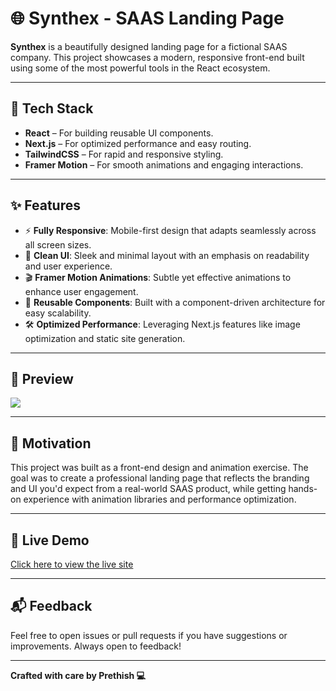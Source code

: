 # 🌐 Synthex - SAAS Landing Page

**Synthex** is a beautifully designed landing page for a fictional SAAS company. This project showcases a modern, responsive front-end built using some of the most powerful tools in the React ecosystem.

---

## 🚀 Tech Stack

- **React** – For building reusable UI components.
- **Next.js** – For optimized performance and easy routing.
- **TailwindCSS** – For rapid and responsive styling.
- **Framer Motion** – For smooth animations and engaging interactions.

---

## ✨ Features

- ⚡ **Fully Responsive**: Mobile-first design that adapts seamlessly across all screen sizes.
- 🎨 **Clean UI**: Sleek and minimal layout with an emphasis on readability and user experience.
- 🎬 **Framer Motion Animations**: Subtle yet effective animations to enhance user engagement.
- 🧱 **Reusable Components**: Built with a component-driven architecture for easy scalability.
- 🛠️ **Optimized Performance**: Leveraging Next.js features like image optimization and static site generation.

---

## 📸 Preview

![](https://i.imgur.com/Lwe5D1m.png)

---
## 🧠 Motivation

This project was built as a front-end design and animation exercise. The goal was to create a professional landing page that reflects the branding and UI you'd expect from a real-world SAAS product, while getting hands-on experience with animation libraries and performance optimization.

---

## 🔗 Live Demo

[Click here to view the live site]([https://synthex-landing-page.vercel.app])

---

## 📬 Feedback

Feel free to open issues or pull requests if you have suggestions or improvements. Always open to feedback!

---

**Crafted with care by Prethish 💻**

